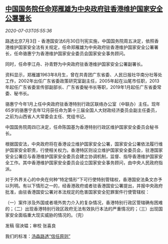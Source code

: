 <!--1593757395000-->
[中国国务院任命郑雁雄为中央政府驻香港维护国家安全公署署长](https://cn.reuters.com/article/china-hk-security-zheng-yanxiong-0703-idCNKBS2440JI)
------

<div><i>2020-07-03T05:55:36</i></div><div class="StandardArticleBody_body"><p>路透北京7月3日 - 香港国安法6月30日刊宪实施，中国国务院周五决定，依照香港维护国家安全法有关规定，任命郑雁雄为中央政府驻香港维护国家安全公署署长，任命骆惠宁为香港维护国家安全委员会国家安全事务顾问。 </p><p>同时，任命李江舟、孙青野为中央政府驻香港维护国家安全公署副署长。 </p><p>资料显示，郑雁雄1963年8月生，曾在共青团广东省委、人民日报社华南分社等处工作，2002年出任广东省委政策研究室副主任，2005年起在汕尾市任职，2013年起任广东省委宣传部副部长、广东省委秘书长等职，2019年1月起任广东省委常委、秘书长。　 </p><p>骆惠宁今年1月上任中央政府驻香港特别行政区联络办公室（中联办）主任。现年65岁的骆惠宁去年12月获任命为第十三届全国人大财政经济委员会副主任委员，之前为山西省人大常委会主任、党组书记。　 </p><p>中国国务院周四已决定，任命陈国基为香港特别行政区维护国家安全委员会秘书长。 </p><p>根据国安法，中央政府将在香港设立维护国家安全公署，国家安全公署依法履行维护国家安全职责，行使相关权力。香港特区则设立维护国家安全委员会，驻港国家安全公署应与香港维护国家安全委员会建立协调机制，监督、指导香港维护国家安全工作。其中香港维护国家安全委员会设立国家安全事务顾问，由中央人民政府指派。 </p><p>对于外界关心的中央在何种“特定情形”下可行使特别管辖权，香港国安法条文亦予以列明。有以下情形之一的，经香港政府或者驻香港国安公署提出，并报中央政府批准，由驻香港国安公署对本法规定的危害国家安全犯罪案件行使管辖权： </p><p>（一）案件涉及外国或者境外势力介入的复杂情况，香港特别行政区管辖确有困难的；（二）出现香港特别行政区政府无法有效执行本法的严重情况的；（三）出现国家安全面临重大现实威胁的情况的。（完）  </p><div class="Attribution_container"><div class="Attribution_attribution"><p class="Attribution_content">发稿 宿泱韫；审校 张喜良 </p></div></div><div class="StandardArticleBody_trustBadgeContainer"><span class="StandardArticleBody_trustBadgeTitle">我们的标准：</span><span class="trustBadgeUrl"><a href="https://www.thomsonreuters.cn/content/dam/openweb/documents/pdf/china/brochures/about-us-1.pdf">汤森路透“信任原则”</a></span></div></div>
